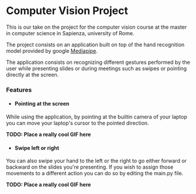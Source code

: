 # Computer Vision Project

This is our take on the project for the computer vision course at the master in computer science in Sapienza, university of Rome.

The project consists on an application built on top of the hand recognition model provided by google [Mediapipe](https://ai.google.dev/edge/mediapipe/solutions/vision/hand_landmarker).

The application consists on recognizing different gestures performed by the user while presenting slides or during meetings such as swipes or pointing directly at the screen.

### Features
- #### Pointing at the screen
While using the application, by pointing at the builtin camera of your laptop you can move your laptop's cursor to the pointed direction.

**TODO: Place a really cool GIF here**

- #### Swipe left or right
You can also swipe your hand to the left or the right to go either forward or backward on the slides you're presenting. If you wish to assign those movements to a different action you can do so by editing the main.py file.

**TODO: Place a really cool GIF here**

